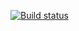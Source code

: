 [![Build status](https://ci.appveyor.com/api/projects/status/6bugd8h23pcgkynx?svg=true)](https://ci.appveyor.com/project/TAlekseyS/module2urok2)
